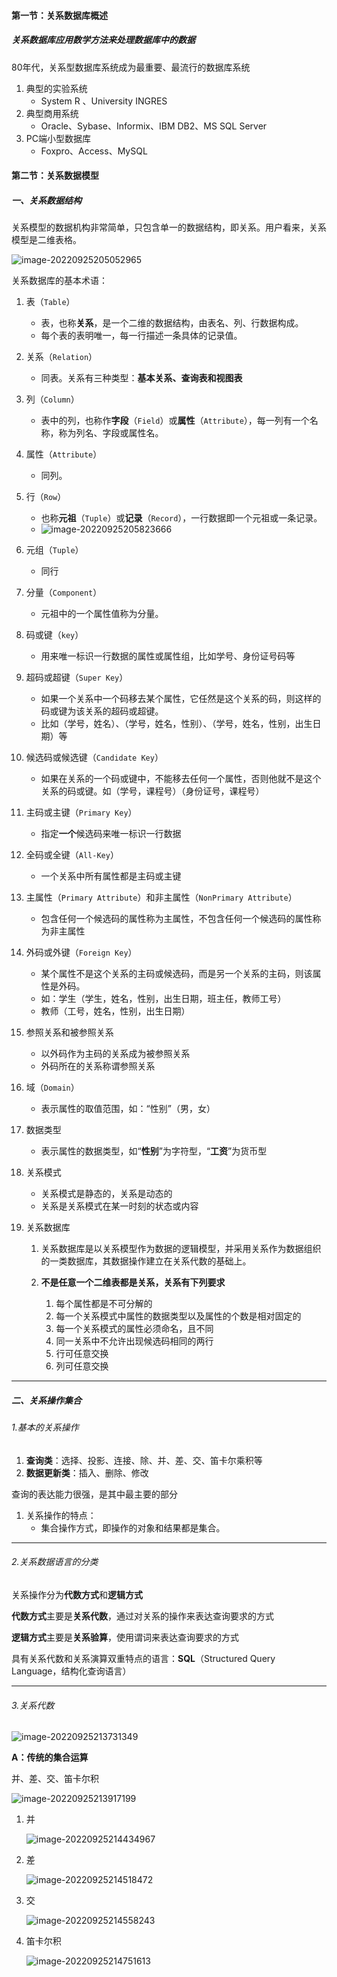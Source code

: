 #### 第一节：关系数据库概述

##### 关系数据库应用数学方法来处理数据库中的数据

80年代，关系型数据库系统成为最重要、最流行的数据库系统

1. 典型的实验系统
    - System R 、University INGRES
2. 典型商用系统
    - Oracle、Sybase、Informix、IBM DB2、MS SQL Server
3. PC端小型数据库
    - Foxpro、Access、MySQL





#### 第二节：关系数据模型

##### 一、关系数据结构

关系模型的数据机构非常简单，只包含单一的数据结构，即关系。用户看来，关系模型是二维表格。

![image-20220925205052965](02第二章关系数据库.assets/image-20220925205052965.png)

关系数据库的基本术语：

1. 表（`Table`）

    - 表，也称**关系**，是一个二维的数据结构，由表名、列、行数据构成。
    - 每个表的表明唯一，每一行描述一条具体的记录值。

2. 关系（`Relation`）

    - 同表。关系有三种类型：**基本关系、查询表和视图表**

3. 列（`Column`）

    - 表中的列，也称作**字段**（`Field`）或**属性**（`Attribute`），每一列有一个名称，称为列名、字段或属性名。

4. 属性（`Attribute`）

    - 同列。

5. 行（`Row`）

    - 也称**元祖**（`Tuple`）或**记录**（`Record`），一行数据即一个元祖或一条记录。
    - ![image-20220925205823666](02第二章关系数据库.assets/image-20220925205823666.png)

6. 元组（`Tuple`）

    - 同行

7. 分量（`Component`）

    - 元祖中的一个属性值称为分量。

8. 码或键（`key`）

    - 用来唯一标识一行数据的属性或属性组，比如学号、身份证号码等

9. 超码或超键（`Super Key`）

    - 如果一个关系中一个码移去某个属性，它任然是这个关系的码，则这样的码或键为该关系的超码或超键。
    - 比如（学号，姓名）、（学号，姓名，性别）、（学号，姓名，性别，出生日期）等

10. 候选码或候选键（`Candidate Key`）

    - 如果在关系的一个码或键中，不能移去任何一个属性，否则他就不是这个关系的码或键。如（学号，课程号）（身份证号，课程号）

11. 主码或主键（`Primary Key`）

    - 指定**一个**候选码来唯一标识一行数据

12. 全码或全键（`All-Key`）

    - 一个关系中所有属性都是主码或主键

13. 主属性（`Primary Attribute`）和非主属性（`NonPrimary Attribute`）

    - 包含任何一个候选码的属性称为主属性，不包含任何一个候选码的属性称为非主属性

14. 外码或外键（`Foreign Key`）

    - 某个属性不是这个关系的主码或候选码，而是另一个关系的主码，则该属性是外码。
    - 如：学生（学生，姓名，性别，出生日期，班主任，教师工号）
    - 教师（工号，姓名，性别，出生日期）

15. 参照关系和被参照关系

    - 以外码作为主码的关系成为被参照关系
    - 外码所在的关系称谓参照关系

16. 域（`Domain`）

    - 表示属性的取值范围，如：“性别”（男，女）

17. 数据类型

    - 表示属性的数据类型，如“**性别**”为字符型，“**工资**”为货币型

18. 关系模式

    - 关系模式是静态的，关系是动态的
    - 关系是关系模式在某一时刻的状态或内容

19. 关系数据库

    1. 关系数据库是以关系模型作为数据的逻辑模型，并采用关系作为数据组织的一类数据库，其数据操作建立在关系代数的基础上。

    2. **不是任意一个二维表都是关系，关系有下列要求**

        1. 每个属性都是不可分解的
        2. 每一个关系模式中属性的数据类型以及属性的个数是相对固定的
        3. 每一个关系模式的属性必须命名，且不同
        4. 同一关系中不允许出现候选码相同的两行
        5. 行可任意交换
        6. 列可任意交换

        

<hr>

##### 二、关系操作集合

###### 1.基本的关系操作

1. **查询类**：选择、投影、连接、除、并、差、交、笛卡尔乘积等
2. **数据更新类**：插入、删除、修改

查询的表达能力很强，是其中最主要的部分



1. 关系操作的特点：
    - 集合操作方式，即操作的对象和结果都是集合。



<hr>

###### 2.关系数据语言的分类

关系操作分为**代数方式**和**逻辑方式**

**代数方式**主要是**关系代数**，通过对关系的操作来表达查询要求的方式

**逻辑方式**主要是**关系验算**，使用谓词来表达查询要求的方式



具有关系代数和关系演算双重特点的语言：**SQL**（Structured Query Language，结构化查询语言）



<hr>

###### 3.关系代数

![image-20220925213731349](02第二章关系数据库.assets/image-20220925213731349.png)

**A：传统的集合运算**

并、差、交、笛卡尔积

![image-20220925213917199](02第二章关系数据库.assets/image-20220925213917199.png)



1. 并

    ![image-20220925214434967](02第二章关系数据库.assets/image-20220925214434967.png)

2. 差

    ![image-20220925214518472](02第二章关系数据库.assets/image-20220925214518472.png)

3. 交

    ![image-20220925214558243](02第二章关系数据库.assets/image-20220925214558243.png)

4. 笛卡尔积

    ![image-20220925214751613](02第二章关系数据库.assets/image-20220925214751613.png)







